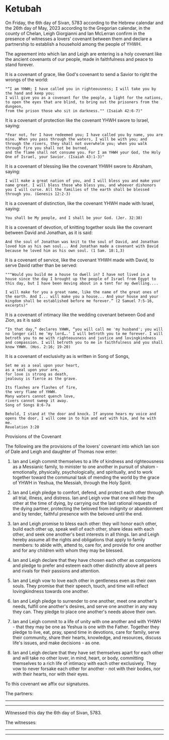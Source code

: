 # Ketubah

On Friday, the 6th day of Sivan, 5783 according to the Hebrew calendar and the 26th day of May, 2023 according to the Gregorian calendar, in the county of Chelan, Leigh Giorgianni and Ian McLerran confirm in the presence of witnesses a lovers' covenant between them and declare a partnership to establish a household among the people of YHWH.

The agreement into which Ian and Leigh are entering is a holy covenant like the ancient covenants of our people, made in faithfulness and peace to stand forever.

It is a covenant of grace, like God's covenant to send a Savior to right the wrongs of the world:
```
"“I am YHWH; I have called you in righteousness; I will take you by the hand and keep you;
I will give you as a covenant for the people, a light for the nations,
to open the eyes that are blind, to bring out the prisoners from the dungeon,
from the prison those who sit in darkness."" (Isaiah 42:6-7)"
```
It is a covenant of protection like the covenant YHWH swore to Israel, saying:
```
"Fear not, for I have redeemed you; I have called you by name, you are mine. When you pass through the waters, I will be with you; and through the rivers, they shall not overwhelm you; when you walk through fire you shall not be burned,
and the flame shall not consume you. For I am YHWH your God, the Holy One of Israel, your Savior. (Isaiah 43:1-3)"
```
It is a covenant of blessing like the covenant YHWH swore to Abraham, saying:
```
I will make a great nation of you, and I will bless you and make your name great. I will bless those who bless you, and whoever dishonors you I will curse. All the families of the earth shall be blessed through you. (Genesis 12:2-3)
```
It is a covenant of distinction, like the covenant YHWH made with Israel, saying:
```
You shall be My people, and I shall be your God. (Jer. 32:38)
```
It is a covenant of devotion, of knitting together souls like the covenant between David and Jonathan, as it is said:
```
And the soul of Jonathan was knit to the soul of David, and Jonathan loved him as his own soul... And Jonathan made a covenant with David because he loved him as his own soul. (1 Sam. 18:1,3)
```
It is a covenant of service, like the covenant YHWH made with David, to serve David rather than be served:
```
"""Would you build me a house to dwell in? I have not lived in a house since the day I brought up the people of Israel from Egypt to this day, but I have been moving about in a tent for my dwelling....
```
```
I will make for you a great name, like the name of the great ones of the earth. And I... will make you a house... And your house and your kingdom shall be established before me forever.” (2 Samuel 7:5-16, excerpts)"
```
It is a covenant of intimacy like the wedding covenant between God and Zion, as it is said:
```
“In that day,” declares YHWH, “you will call me 'my husband'; you will no longer call me ‘my lord….' I will betroth you to me forever. I will betroth you to me with righteousness and justice and lovingkindness and compassion. I will betroth you to me in faithfulness and you shall know YHWH. (Hos. 2:16; 19-20)
```
It is a covenant of exclusivity as is written in Song of Songs,
```
Set me as a seal upon your heart,
as a seal upon your arm,
for love is strong as death,
jealousy is fierce as the grave.

Its flashes are flashes of fire,
the very flame of YHWH.
Many waters cannot quench love,
rivers cannot sweep it away.
Song of Songs 8:6-7a
```
```
Behold, I stand at the door and knock. If anyone hears my voice and opens the door, I will come in to him and eat with him, and he with me.
Revelation 3:20
```
Provisions of the Covenant

The following are the provisions of the lovers' covenant into which Ian son of Dale and Leigh and daughter of Thomas now enter:

1. Ian and Leigh commit themselves to a life of kindness and righteousness as a Messianic family, to minister to one another in pursuit of shalom - emotionally, physically, psychologically, and spiritually, and to work together toward the communal task of mending the world by the grace of YHWH in Yeshua, the Messiah, through the Holy Spirit.

2. Ian and Leigh pledge to comfort, defend, and protect each other through all trial, illness, and distress. Ian and Leigh vow that one will help the other at the time of dying, by carrying out the last rational requests of the dying partner, protecting the beloved from indignity or abandonment and by tender, faithful presence with the beloved until the end.

3. Ian and Leigh promise to bless each other: they will honor each other, build each other up, speak well of each other, share ideas with each other, and seek one another's best interests in all things. Ian and Leigh hereby assume all the rights and obligations that apply to family members: to abide with, attend to, care for, and provide for one another and for any children with whom they may be blessed.

4. Ian and Leigh declare that they have chosen each other as companions and pledge to prefer and esteem each other distinctly above all peers and rivals for their passions and attention.

5. Ian and Leigh vow to love each other in gentleness even as their own souls. They promise that their speech, touch, and time will reflect lovingkindness towards one another.

6. Ian and Leigh pledge to surrender to one another, meet one another's needs, fulfill one another's desires, and serve one another in any way they can. They pledge to place one another's needs above their own.

7. Ian and Leigh commit to a life of unity with one another and with YHWH - that they may be one as Yeshua is one with the Father. Together they pledge to live, eat, pray, spend time in devotions, care for family, serve their community, share their hearts, knowledge, and resources, discuss life's issues, and make decisions - as one. 

8. Ian and Leigh declare that they have set themselves apart for each other and will take no other lover, in mind, heart, or body, committing themselves to a rich life of intimacy with each other exclusively. They vow to never forsake each other for another - not with their bodies, nor with their hearts, nor with their eyes.

To this covenant we affix our signatures.

The partners:

________________________________________

________________________________________

Witnessed this day the 6th day of Sivan, 5783.

The witnesses:

______________________________

______________________________
